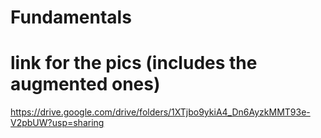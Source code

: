 # Fundamentals
# link for the pics (includes the augmented ones)
https://drive.google.com/drive/folders/1XTjbo9ykiA4_Dn6AyzkMMT93e-V2pbUW?usp=sharing
